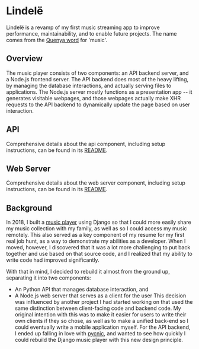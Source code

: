 # Lindelë
Lindelë is a revamp of my first music streaming app to improve performance,
maintainability, and to enable future projects. The name comes from the
[Quenya word][1] for 'music'.

## Overview
The music player consists of two components: an API backend server, and a
Node.js frontend server. The API backend does most of the heavy lifting, by
managing the database interactions, and actually serving files to applications.
The Node.js server mostly functions as a presentation app -- it generates
visitable webpages, and those webpages actually make XHR requests to the API
backend to dynamically update the page based on user interaction.

## API
Comprehensive details about the api component, including setup instructions, 
can be found in its [README](api/README.md).

## Web Server
Comprehensive details about the web server component, including setup 
instructions, can be found in its [README](web/README.md).

## Background
In 2018, I built a [music player][2] using Django so that I could more easily
share my music collection with my family, as well as so I could access my music
remotely. This also served as a key component of my resume for my first real
job hunt, as a way to demonstrate my abilities as a developer. When I moved,
however, I discovered that it was a lot more challenging to put back together
and use based on that source code, and I realized that my ability to write code
had improved significantly. 

With that in mind, I decided to rebuild it almost from the ground up,
separating it into two components:
- An Python API that manages database interaction, and
- A Node.js web server that serves as a client for the user
This decision was influenced by another project I had started working on that
used the same distinction between client-facing code and backend code. My
original intention with this was to make it easier for users to write their own
clients if they so chose, as well as to make a unified back-end so I could
eventually write a mobile application myself. For the API backend, I ended up
falling in love with [pycnic][3], and wanted to see how quickly I could rebuild
the Django music player with this new design principle.

[1]:https://www.elfdict.com/w/lindele
[2]:https://github.com/tfdahlin/music_stream
[3]:http://pycnic.nullism.com